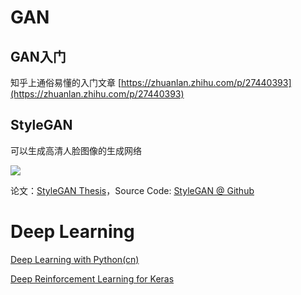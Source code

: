 # GAN

## GAN入门

知乎上通俗易懂的入门文章 [https://zhuanlan.zhihu.com/p/27440393](https://zhuanlan.zhihu.com/p/27440393)

## StyleGAN

可以生成高清人脸图像的生成网络

![](https://github.com/NVlabs/stylegan/blob/master/stylegan-teaser.png)

论文：[StyleGAN Thesis](https://arxiv.org/pdf/1812.04948.pdf)，Source Code: [StyleGAN @ Github](https://github.com/NVlabs/stylegan)

# Deep Learning

[Deep Learning with Python(cn)](https://cnbeining.github.io/deep-learning-with-python-cn/)

[Deep Reinforcement Learning for Keras](https://github.com/keras-rl/keras-rl)
